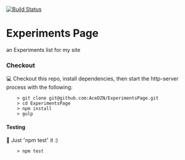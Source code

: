 [![Build Status](https://travis-ci.org/AceDZN/ExperimentsPage.svg?branch=master)](https://travis-ci.org/AceDZN/ExperimentsPage)
# Experiments Page
an Experiments list for my site





### Checkout

:computer: Checkout this repo, install dependencies, then start the http-server process with the following:

```
	> git clone git@github.com:AceDZN/ExperimentsPage.git
	> cd ExperimentsPage
	> npm install
	> gulp
```
#### Testing
:memo: Just ׳npm test׳ it :)

```
	> npm test
```
